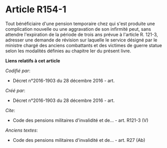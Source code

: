 # Article R154-1

Tout bénéficiaire d'une pension temporaire chez qui s'est produite une complication nouvelle ou une aggravation de son
infirmité peut, sans attendre l'expiration de la période de trois ans prévue à l'article R. 121-3, adresser une demande de
révision sur laquelle le service désigné par le ministre chargé des anciens combattants et des victimes de guerre statue
selon les modalités définies au chapitre Ier du présent livre.

**Liens relatifs à cet article**

_Codifié par_:

  - Décret n°2016-1903 du 28 décembre 2016 - art.

_Créé par_:

  - Décret n°2016-1903 du 28 décembre 2016 - art.

_Cite_:

  - Code des pensions militaires d'invalidité et de... - art. R121-3 (V)

_Anciens textes_:

  - Code des pensions militaires d'invalidité et de... - art. R27 (Ab)
